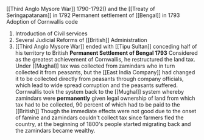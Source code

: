 [[Third Anglo Mysore War]] 1790-1792() and the [[Treaty of Seringapatanam]] in 1792
Permanent settlement of [[Bengal]] in 1793
Adoption of Cornwallis code
1) Introduction of Civil services
2) Several Judicial Reforms of [[British]] Administration
3) [[Third Anglo Mysore War]] ended with [[Tipu Sultan]] conceding half of his territory to British
**Permanent Settlement of Bengal 1793**
Considered as the greatest achievement of Cornwallis, he restructured the land tax. Under [[Mughal]] tax was collected from zamindars who in turn collected it from peasants, but the [[East India Company]] had changed it to be collected directly from peasants through company officials, which lead to wide spread corruption and the peasants suffered.
Cornwallis took the system back to the [[Mughal]] system whereby zamindars were **permanently** given legal ownership of land from which tax had to be collected, 90 percent of which had to be paid to the [[British]]
Though the immediate effects were not good due to the onset of famine and zamindars couldn't collect tax since farmers fled the country, at the beginning of 1800's people started migrating back and the zamindars became wealthy.
